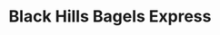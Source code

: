 ---
title: "Black Hills Bagels Express"
url: /rapid-city/black-hills-bagels-express/
shop: Bäckerei
---